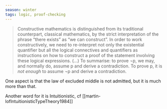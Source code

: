 ```yaml
---
season: winter
tags: logic, proof-checking
---
```

> Constructive mathematics is distinguished from its traditional counterpart, classical mathematics, by the strict interpretation of the phrase “there exists” as “we can construct”. In order to work constructively, we need to re-interpret not only the existential quantifier but all the logical connectives and quantifiers as instructions on how to construct a proof of the statement involving these logical expressions.
> (...)
> To summarise: to prove ¬p, we may, and normally do, assume p and derive a contradiction. To prove p, it is _not enough_ to assume ¬p and derive a contradiction.

One aspect is that the law of excluded middle is not admitted, but it is much more than that.

Another word for it is Intuitionistic, cf [[martin-lofIntuitionisticTypeTheory1984]]